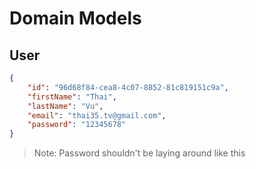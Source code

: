 # Domain Models

## User

```json
{
    "id": "96d68f84-cea8-4c07-8852-81c819151c9a",
    "firstName": "Thai",
    "lastName": "Vu",
    "email": "thai35.tv@gmail.com",
    "password": "12345678" 
}
```

> Note: Password shouldn't be laying around like this